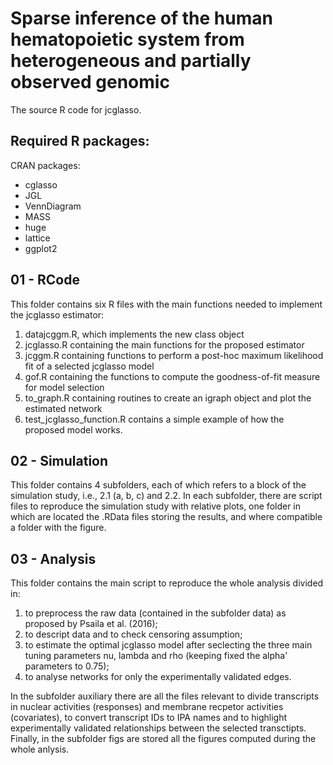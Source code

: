 # Sparse inference of the human hematopoietic system from heterogeneous and partially observed genomic
The source R code for jcglasso. 

## Required R packages:

CRAN packages:
- cglasso
- JGL
- VennDiagram
- MASS
- huge
- lattice
- ggplot2

## 01 - RCode
This folder contains six R files with the main functions needed to implement the jcglasso estimator:
1. datajcggm.R, which implements the new class object
2. jcglasso.R containing the main functions for the proposed estimator
3. jcggm.R containing functions to perform a post-hoc maximum likelihood fit of a selected jcglasso model
4. gof.R containing the functions to compute the goodness-of-fit measure for model selection
5. to_graph.R containing routines to create an igraph object and plot the estimated network
6. test_jcglasso_function.R contains a simple example of how the proposed model works.

## 02 - Simulation
This folder contains 4 subfolders, each of which refers to a block of the simulation study, i.e., 2.1 (a, b, c) and 2.2. In each subfolder, there are script files to reproduce the simulation study with relative plots, one folder in which are located the .RData files storing the results, and where compatible a folder with the figure.

## 03 - Analysis
This folder contains the main script to reproduce the whole analysis divided in:
1. to preprocess the raw data (contained in the subfolder data) as proposed by Psaila et al. (2016);
2. to descript data and to check censoring assumption;
3. to estimate the optimal jcglasso model after seclecting the three main tuning parameters nu, lambda and rho (keeping fixed the alpha' parameters to 0.75);
4. to analyse networks for only the experimentally validated edges.

In the subfolder auxiliary there are all the files relevant to divide transcripts in nuclear activities (responses) and membrane recpetor activities (covariates), to convert transcript IDs to IPA names and to highlight experimentally validated relationships between the selected transctipts. Finally, in the subfolder figs are stored all the figures computed during the whole anlysis.
